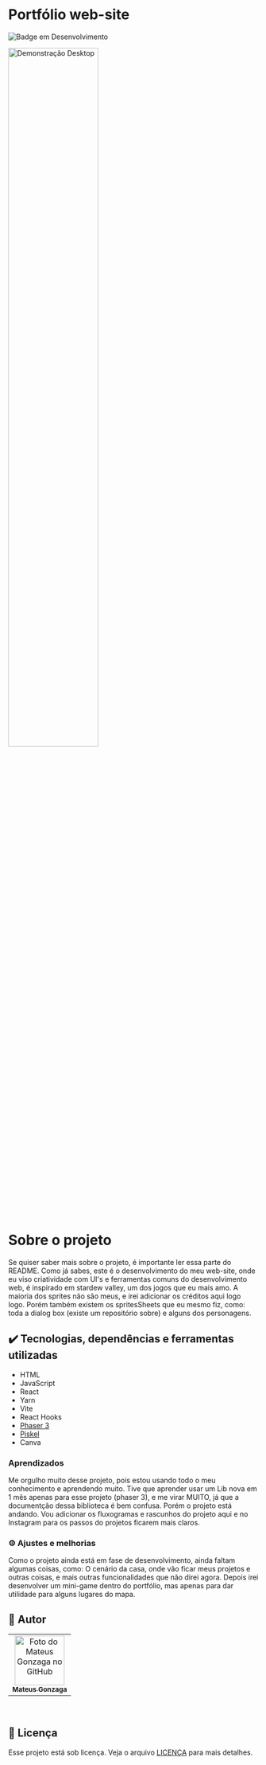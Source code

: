 # Portfólio web-site

![Badge em Desenvolvimento](http://img.shields.io/static/v1?label=STATUS&message=EM%20DESENVOLVIMENTO&color=GREEN&style=for-the-badge)

<img src="https://user-images.githubusercontent.com/97978311/211599090-89378216-e254-4e5f-91db-aecbe467ffaf.png" width=60% alt="Demonstração Desktop">

# Sobre o projeto

Se quiser saber mais sobre o projeto, é importante ler essa parte do README. Como já sabes, este é o desenvolvimento do meu web-site, onde eu viso criatividade com UI's e ferramentas comuns do desenvolvimento web,
é inspirado em stardew valley, um dos jogos que eu mais amo. A maioria dos sprites não são meus, e irei adicionar os créditos aqui logo logo. Porém também existem os spritesSheets que eu mesmo fiz, como: toda a dialog box (existe um repositório sobre) e alguns dos personagens.

## :heavy_check_mark: Tecnologias, dependências e ferramentas utilizadas

+ HTML
+ JavaScript
+ React
+ Yarn
+ Vite
+ React Hooks
+ <a href="https://phaser.io/">Phaser 3</a>
+ <a href="https://www.piskelapp.com/p/create/sprite">Piskel</a>
+ Canva

### Aprendizados

Me orgulho muito desse projeto, pois estou usando todo o meu conhecimento e aprendendo muito. Tive que aprender usar um Lib nova em 1 mês apenas para esse projeto (phaser 3),
e me virar MUITO, já que a documentção dessa biblioteca é bem confusa. Porém o projeto está andando. Vou adicionar os fluxogramas e rascunhos do projeto aqui e no Instagram para
os passos do projetos ficarem mais claros.

### :gear: Ajustes e melhorias

Como o projeto ainda está em fase de desenvolvimento, ainda faltam algumas coisas, como: O cenário da casa, onde vão ficar meus projetos e outras coisas, e mais outras funcionalidades que não direi agora.
Depois irei desenvolver um mini-game dentro do portfólio, mas apenas para dar utilidade para alguns lugares do mapa.

## :man: Autor

<table>
  <tr>
    <td align="center">
      <a href="#">
        <img src="https://avatars3.githubusercontent.com/u/97978311" width="100px;" alt="Foto do Mateus Gonzaga no GitHub"/><br>
        <sub>
          <b>Mateus Gonzaga</b>
        </sub>
      </a>
    </td>
  </tr>
</table>

<br/>

## 📝 Licença

Esse projeto está sob licença. Veja o arquivo [LICENÇA](License.md) para mais detalhes.

<br/>
